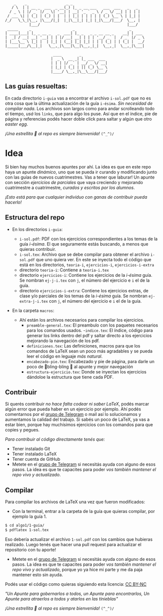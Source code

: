 ```
    _    _                  _ _                               
   / \  | | __ _  ___  _ __(_) |_ _ __ ___   ___  ___   _   _ 
  / _ \ | |/ _` |/ _ \| '__| | __| '_ ` _ \ / _ \/ __| | | | |
 / ___ \| | (_| | (_) | |  | | |_| | | | | | (_) \__ \ | |_| |
/_/   \_\_|\__, |\___/|_|  |_|\__|_| |_| |_|\___/|___/  \__, |
           |___/                                        |___/ 
 _____     _                   _                         _      
| ____|___| |_ _ __ _   _  ___| |_ _   _ _ __ __ _    __| | ___ 
|  _| / __| __| '__| | | |/ __| __| | | | '__/ _` |  / _` |/ _ \
| |___\__ \ |_| |  | |_| | (__| |_| |_| | | | (_| | | (_| |  __/
|_____|___/\__|_|   \__,_|\___|\__|\__,_|_|  \__,_|  \__,_|\___|
                                                                
                      ____        _            
                     |  _ \  __ _| |_ ___  ___ 
                     | | | |/ _` | __/ _ \/ __|
                     | |_| | (_| | || (_) \__ \
                     |____/ \__,_|\__\___/|___/
```

## Las guías resueltas:

En cada directorio `i-guia` vas a encontrar el archivo `i-sol.pdf` que no es otra cosa que la última actualización de la guía `i-ésima`. _Sin necesidad de compilar nada_.
Los archivos son largos como para andar scrolleando todo el tiempo, *usá* los `links`, que para algo los puse. Así que en el índice, pie de página y referencias podés hacer doble click para saltar
y algún que otro _easter egg_.

_¡Una estrellita 🌟 al repo es siempre bienvenida!_
`(^_^)/`


# Idea
Si bien hay muchos buenos apuntes por ahí. La idea es que en este repo haya un apunte _dinámico_, uno que se pueda
ir curando y modificando junto con las guías de nuevos cuatrimestres. Vas a tener que laburar!
Un apunte con sección _ejercicios de parciales_ que vaya creciendo y mejorando cuatrimestre a cuatrimestre,
_curados y escritos por los alumnos_.

_¡Esto está para que cualquier individuo con ganas de contribuir pueda hacerlo!_

## Estructura del repo

- En los directorios `i-guia`:
  - `i-sol.pdf`: PDF con los ejercicios correspondientes a los temas de la guía _i-ésima_. El que seguramente estás buscando, a menos que quieras contribuir.
  - `i-sol.tex`: Archivo que se debe compilar para obtener el archivo `i-sol.pdf` que uno quiera ver. En este se inyecta todo el código que está en los directorios, `teoria-i`, `ejercicios-i`, `ejercicios-i-extra`
  - directorio `teoria-i`: Contiene a `teoria-i.tex`
  - directorio `ejercicios-i`: Contiene los ejercicios de la _i-ésima_ guía. Se nombran `ej-j-i.tex` con `j`, el número del ejercicio e `i` el de la guía.
  - directorio `ejercicios-i-extra`: Contiene los ejercicios extras, de clase y/o parciales de los temas de la _i-ésima_ guía. Se nombran `ej-extra-j-i.tex` con `j`, el número del ejercicio e `i` el de la guía.

- En la carpeta `macros`:
  - Ahí están los archivos necesarios para compilar los ejercicios.
    - `preamble-general.tex`: El preambulo con los paquetes necesarios para los comandos usados. -`indice.tex`: El índice, código para generar los links dentro del pdf y saltar directo a los ejercicios mejorando la navegación de los pdf.
    - `definiciones.tex`: Las definiciones, macros para que los comandos de LaTeX sean un poco más agradables y se pueda leer el código en leguaje _más natural_.
    - `encabezado-pie.tex`: Encabezado y pie de página, para darle un poco de 🌠bling-bling 🌠 al apunte y mejor navegación
    - `estructura-ejercicio.tex`: Donde se inyectan los ejercicios dándoloe la estructura que tiene cada PDF.

## Contribuir

Si querés contribuir _no hace falta codear ni saber LaTeX_, podés marcar algún error que pueda haber en un ejercicio por ejemplo. Ahí podés comentarnos por el
[grupo de Telegram](https://t.me/+aUVX4lkTHlg1MGMx) o mail así lo solucionamos y aumentamos la calidad del trabajo.
Si sabés un poco de LaTeX, ya vas a estar bien, porque hay muchísimos ejercicios con los comandos para que copies y pegues.

_Para contribuir al código directamente tenés que:_

- Tener instalado Git
- Tener instalado LaTeX
- Tener cuenta de GitHub
- Metete en el [grupo de Telegram](https://t.me/+aUVX4lkTHlg1MGMx) si necesitás ayuda con alguno de esos pasos. La idea es que te capacites para poder _vos también mantener el repo vivo y actualizado_.

## Compilar

Para compilar los archivos de LaTeX una vez que fueron modificados:

- Con la terminal, entrar a la carpeta de la guía que quieras compilar, por ejemplo la guía 1.

```bash
$ cd algo1/1-guia/
$ pdflatex 1-sol.tex
```

Eso debería actualizar el archivo `1-sol.pdf` con los cambios que hubieras realizado.
Luego tenés que hacer una pull request para actualizar el repositorio con tu aporte!

- Metete en el [grupo de Telegram](https://t.me/+aUVX4lkTHlg1MGMx) si necesitás ayuda con alguno de esos pasos.
La idea es que te capacites para poder _vos también mantener el repo vivo y actualizado_, porque yo ya hice mi parte y me da paja mantener esto sin ayuda.

Podés usar el código como quieras siguiendo esta licencia: [CC BY-NC](https://creativecommons.org/licenses/by-nc/4.0/)

_"Un Apunte para gobernarlos a todos, un Apunte para encontrarlos, Un Apunte para atraerlos a todos y atarlos en las tinieblas"_

_¡Una estrellita 🌟 al repo es siempre bienvenida!_
`(^_^)/`

